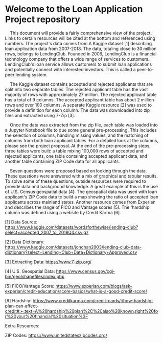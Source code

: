 # Welcome to the Loan Application Project repository

&nbsp;&nbsp;&nbsp;&nbsp;This document will provide a fairly comprehensive view of the project. Links to certain resources will be cited at the bottom and referenced using numbers. The project's data comes from A Kaggle dataset [1] describing loan application data from 2007-2018. The data, totaling close to 30 million rows, belongs to LendingClub. Founded in 2006, LendingClub is a financial technology company that offers a wide range of services to customers. LendingClub's loan service allows customers to submit loan applications and potentially connect with interested investors. This is called a peer-to-peer lending system.

&nbsp;&nbsp;&nbsp;&nbsp;The Kaggle dataset contains accepted and rejected applicants that are split into two separate tables. The rejected applicant table has the vast majority of rows with approximately 27 million. The rejected applicant table has a total of 9 columns. The accepted applicant table has about 2 million rows and over 100 columns. A separate Kaggle resource [2] was used to provide a definition for each column. The data was downloaded into zip files and extracted using 7-Zip [3].

&nbsp;&nbsp;&nbsp;&nbsp;Once the data was extracted from the zip file, each table was loaded into a Jupyter Notebook file to due some general pre-processing. This includes the selection of columns, handling missing values, and the matching of columns from both loan applicant tables. For a detailed look at the columns, please see the project proposal. At the end of the pre-processing steps, three tables were built: a table mixing 100,000 rows of accepted and rejected applicants, one table containing accepted applicant data, and another table containing ZIP Code data for all applicants.

&nbsp;&nbsp;&nbsp;&nbsp;Seven questions were proposed based on looking through the data. These questions were answered with a mix of graphical and tabular results. To solve some of these questions, outside resources were required to provide data and background knowledge. A great example of this is the use of U.S. Census geospatial data [4]. The geospatial data was used with loan applicant's ZIP Code data to build a map showing the ratio of accepted loan applicants across mainland states. Another resource comes from Experian and describes the range of FICO and Vantage scores [5]. The 'hardship' column was defined using a website by Credit Karma [6].
  




[1] Data Source: https://www.kaggle.com/datasets/wordsforthewise/lending-club?select=accepted_2007_to_2018Q4.csv.gz

[2] Data Dictionary: https://www.kaggle.com/datasets/jonchan2003/lending-club-data-dictionary?select=Lending+Club+Data+Dictionary+Approved.csv

[3] Extracting Data: https://www.7-zip.org/

[4] U.S. Geospatial Data: https://www.census.gov/cgi-bin/geo/shapefiles/index.php

[5] FICO/Vantage Score: https://www.experian.com/blogs/ask-experian/credit-education/score-basics/what-is-a-good-credit-score/

[6] Hardship: https://www.creditkarma.com/credit-cards/i/how-hardship-plan-can-affect-credit#:~:text=A%20hardship%20plan%2C%20also%20known,right%20for%20your%20financial%20situation%3F

Extra Resources:

ZIP Codes: https://www.unitedstateszipcodes.org/
